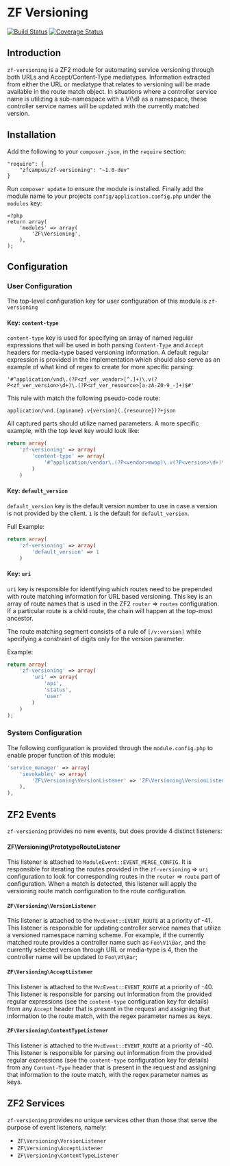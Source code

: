 ZF Versioning
=============

[![Build Status](https://travis-ci.org/zfcampus/zf-versioning.png)](https://travis-ci.org/zfcampus/zf-versioning)
[![Coverage Status](https://coveralls.io/repos/zfcampus/zf-versioning/badge.png?branch=master)](https://coveralls.io/r/zfcampus/zf-versioning)

Introduction
------------

`zf-versioning` is a ZF2 module for automating service versioning through both URLs and
Accept/Content-Type mediatypes.  Information extracted from either the URL or mediatype
that relates to versioning will be made available in the route match object.  In situations
where a controller service name is utilizing a sub-namespace with a V(\d) as a namespace,
these controller service names will be updated with the currently matched version.

Installation
------------

Add the following to your `composer.json`, in the `require` section:

    "require": {
        "zfcampus/zf-versioning": "~1.0-dev"
    }

Run `composer update` to ensure the module is installed.  Finally add the module name to
your projects `config/application.config.php` under the `modules` key:

    <?php
    return array(
        'modules' => array(
            'ZF\Versioning',
        ),
    );


Configuration
-------------

### User Configuration ###

The top-level configuration key for user configuration of this module is `zf-versioning`

#### Key: `content-type` ####

`content-type` key is used for specifying an array of named regular expressions that will be
used in both parsing `Content-Type` and `Accept` headers for media-type based versioning
information.  A default regular expression is provided in the implementation which should
also serve as an example of what kind of regex to create for more specific parsing:

    '#^application/vnd\.(?P<zf_ver_vendor>[^.]+)\.v(?P<zf_ver_version>\d+)\.(?P<zf_ver_resource>[a-zA-Z0-9_-]+)$#'

This rule with match the following pseudo-code route:

    application/vnd.{apiname}.v{version}(.{resource})?+json

All captured parts should utilize named parameters.  A more specific example, with the top
level key would look like:

```php
return array(
    'zf-versioning' => array(
        'content-type' => array(
            '#^application/vendor\.(?P<vendor>mwop)\.v(?P<version>\d+)\.(?P<resource>status|user)$#'
        )
    )
```

#### Key: `default_version` ####

`default_version` key is the default version number to use in case a version is not provided by
the client.  `1` is the default for `default_version`.

Full Example:

```php
return array(
    'zf-versioning' => array(
        'default_version' => 1
    )
```

#### Key: `uri` ####

`uri` key is responsible for identifying which routes need to be prepended with route matching
information for URL based versioning.  This key is an array of route names that is used in the
ZF2 `router` => `routes` configuration.  If a particular route is a child route, the chain will
happen at the top-most ancestor.

The route matching segment consists of a rule of `[/v:version]` while specifying a constraint
of digits only for the version parameter.

Example:

```php
return array(
    'zf-versioning' => array(
        'uri' => array(
            'api',
            'status',
            'user'
        )
    )
);
```

### System Configuration ###

The following configuration is provided through the `module.config.php` to enable proper function
of this module:

```php
'service_manager' => array(
    'invokables' => array(
        'ZF\Versioning\VersionListener' => 'ZF\Versioning\VersionListener',
    ),
),
```


ZF2 Events
----------

`zf-versioning` provides no new events, but does provide 4 distinct listeners:

#### ZF\Versioning\PrototypeRouteListener #####

This listener is attached to `ModuleEvent::EVENT_MERGE_CONFIG`.  It is responsible for
iterating the routes provided in the `zf-versioning` => `uri` configuration to look for
corresponding routes in the `router` => `route` part of configuration.  When a match is
detected, this listener will apply the versioning route match configuration to the
route configuration.

#### `ZF\Versioning\VersionListener` ####

This listener is attached to the `MvcEvent::EVENT_ROUTE` at a priority of -41.  This
listener is responsible for updating controller service names that utilize a versioned
namespace naming scheme.  For example, if the currently matched route provides a controller
name such as `Foo\V1\Bar`, and the currently selected version through URL or media-type
is 4, then the controller name will be updated to `Foo\V4\Bar`;

#### `ZF\Versioning\AcceptListener` ####

This listener is attached to the `MvcEvent::EVENT_ROUTE` at a priority of -40. This
listener is responsible for parsing out information from the provided regular expressions
(see the `content-type` configuration key for details) from any `Accept` header
that is present in the request and assigning that information to the route match, with
the regex parameter names as keys.

#### `ZF\Versioning\ContentTypeListener` ####

This listener is attached to the `MvcEvent::EVENT_ROUTE` at a priority of -40. This
listener is responsible for parsing out information from the provided regular expressions
(see the `content-type` configuration key for details) from any `Content-Type` header
that is present in the request and assigning that information to the route match, with
the regex parameter names as keys.

ZF2 Services
------------

`zf-versioning` provides no unique services other than those that serve the purpose
of event listeners, namely:

- `ZF\Versioning\VersionListener`
- `ZF\Versioning\AcceptListener`
- `ZF\Versioning\ContentTypeListener`